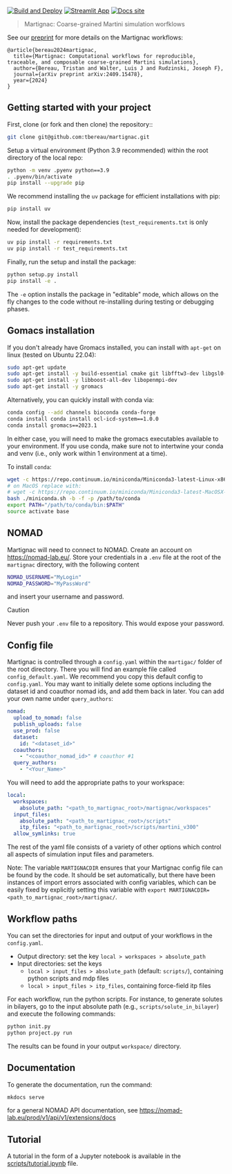 [![Build and Deploy](https://github.com/tbereau/martignac/actions/workflows/main.yml/badge.svg)](https://github.com/tbereau/martignac/actions/workflows/main.yml)
[![Streamlit App](https://static.streamlit.io/badges/streamlit_badge_black_white.svg)](https://martignac.streamlit.app/)
[![Docs site](https://img.shields.io/badge/docs-GitHub_Pages-blue)](https://tbereau.github.io/martignac/)


> Martignac: Coarse-grained Martini simulation worfklows

See our [preprint](https://arxiv.org/abs/2409.15478) for more details on the Martignac workflows:
```
@article{bereau2024martignac,
  title={Martignac: Computational workflows for reproducible, traceable, and composable coarse-grained Martini simulations},
  author={Bereau, Tristan and Walter, Luis J and Rudzinski, Joseph F},
  journal={arXiv preprint arXiv:2409.15478},
  year={2024}
}
```

## Getting started with your project

First, clone (or fork and then clone) the repository::
``` bash
git clone git@github.com:tbereau/martignac.git
```

Setup a virtual environment (Python 3.9 recommended) within the root directory of the local repo:

```bash
python -m venv .pyenv python==3.9
. .pyenv/bin/activate
pip install --upgrade pip
```

We recommend installing the `uv` package for efficient installations with pip:

```bash
pip install uv
```

Now, install the package dependencies (`test_requirements.txt` is only needed for development):

``` bash
uv pip install -r requirements.txt
uv pip install -r test_requirements.txt
```

Finally, run the setup and install the package:
```bash
python setup.py install
pip install -e .
```

The `-e` option installs the package in "editable" mode, which allows on the fly changes to the code without re-installing during testing or debugging phases.

## Gomacs installation

If you don't already have Gromacs installed, you can install with `apt-get` on linux (tested on Ubuntu 22.04):

```bash
sudo apt-get update
sudo apt-get install -y build-essential cmake git libfftw3-dev libgsl0-dev
sudo apt-get install -y libboost-all-dev libopenmpi-dev
sudo apt-get install -y gromacs
```

Alternatively, you can quickly install with conda via:

```bash
conda config --add channels bioconda conda-forge
conda install conda install ocl-icd-system==1.0.0
conda install gromacs==2023.1
```

In either case, you will need to make the gromacs executables available to your environment. If you use conda, make sure not to intertwine your conda and venv (i.e., only work within 1 environment at a time).

To install `conda`:
```bash
wget -c https://repo.continuum.io/miniconda/Miniconda3-latest-Linux-x86_64.sh -O miniconda.sh
# on MacOS replace with:
# wget -c https://repo.continuum.io/miniconda/Miniconda3-latest-MacOSX-x86_64.sh -O miniconda.sh
bash ./miniconda.sh -b -f -p /path/to/conda
export PATH="/path/to/conda/bin:$PATH"
source activate base
```

## NOMAD

Martignac will need to connect to NOMAD. Create an account on https://nomad-lab.eu/.
Store your credentials in a `.env` file at the root of the `martignac` directory, with the following content
```bash
NOMAD_USERNAME="MyLogin"
NOMAD_PASSWORD="MyPassWord"
```
and insert your username and password.

> [!CAUTION]
> Never push your `.env` file to a repository. This would expose your password.

## Config file

Martignac is controlled through a `config.yaml` within the `martigac/` folder of the root directory. There you will find an example file called `config_default.yaml`. We recommend you copy this default config to `config.yaml`. You may want to initially delete some options including the dataset id and coauthor nomad ids, and add them back in later. You can add your own name under `query_authors`:

```yaml
nomad:
  upload_to_nomad: false
  publish_uploads: false
  use_prod: false
  dataset:
    id: "<dataset_id>"
  coauthors:
    - "<coauthor_nomad_id>" # coauthor #1
  query_authors:
    - "<Your_Name>"
```

You will need to add the appropriate paths to your workspace:

```yaml
local:
  workspaces:
    absolute_path: "<path_to_martignac_root>/martignac/workspaces"
  input_files:
    absolute_path: "<path_to_martignac_root>/scripts"
    itp_files: "<path_to_martignac_root>/scripts/martini_v300"
  allow_symlinks: true
```

The rest of the yaml file consists of a variety of other options which control all aspects of simulation input files and parameters.

Note: The variable `MARTIGNACDIR` ensures that your Martignac config file can be found by the code. It should be set automatically, but there have been instances of import errors associated with config variables, which can be easily fixed by explicitly setting this variable with `export MARTIGNACDIR=<path_to_martignac_root>/martignac/`.

## Workflow paths

You can set the directories for input and output of your workflows in the `config.yaml`.

- Output directory: set the key `local > workspaces > absolute_path`
- Input directories: set the keys
  - `local > input_files > absolute_path` (default: `scripts/`), containing python scripts and mdp files
  - `local > input_files > itp_files`, containing force-field itp files

For each workflow, run the python scripts.
For instance, to generate solutes in bilayers, go to the input absolute path (e.g., `scripts/solute_in_bilayer`)
and execute the following commands:
```bash
python init.py
python project.py run
```

The results can be found in your output `workspace/` directory.

## Documentation

To generate the documentation, run the command:
```bash
mkdocs serve
```

for a general NOMAD API documentation, see https://nomad-lab.eu/prod/v1/api/v1/extensions/docs

## Tutorial

A tutorial in the form of a Jupyter notebook is available in the [scripts/tutorial.ipynb](https://github.com/tbereau/martignac/blob/main/scripts/tutorial.ipynb) file.


